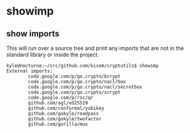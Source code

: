 # showimp
## show imports

This will run over a source tree and print any imports that are not in
the standard library or inside the project.

```
kyle@nocturne:~/src/github.com/kisom/cryptutils$ showimp 
External imports:
        code.google.com/p/go.crypto/bcrypt
        code.google.com/p/go.crypto/nacl/box
        code.google.com/p/go.crypto/nacl/secretbox
        code.google.com/p/go.crypto/scrypt
        code.google.com/p/rsc/qr
        github.com/agl/ed25519
        github.com/conformal/yubikey
        github.com/gokyle/readpass
        github.com/gokyle/twofactor
        github.com/gorilla/mux
```

